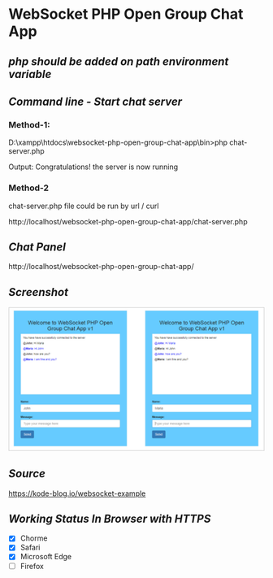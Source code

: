 # WebSocket PHP Open Group Chat App

## *php should be added on path environment variable*

## *Command line - Start chat server*

### Method-1:

D:\xampp\htdocs\websocket-php-open-group-chat-app\bin>php chat-server.php

Output: Congratulations! the server is now running

### Method-2

chat-server.php file could be run by url / curl

http://localhost/websocket-php-open-group-chat-app/chat-server.php

## *Chat Panel*
http://localhost/websocket-php-open-group-chat-app/

## *Screenshot*
![alt text](https://raw.githubusercontent.com/kamleshwebtech/websocket-php-open-group-chat-app/master/group-chat-screenshot.jpg?v=18.12.14.1827)

## *Source*
https://kode-blog.io/websocket-example

## *Working Status In Browser with HTTPS*
- [x] Chorme
- [x] Safari
- [x] Microsoft Edge
- [ ] Firefox